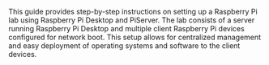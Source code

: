 This guide provides step-by-step instructions on setting up a Raspberry Pi lab using Raspberry Pi Desktop and PiServer. The lab consists of a server running Raspberry Pi Desktop and multiple client Raspberry Pi devices configured for network boot. This setup allows for centralized management and easy deployment of operating systems and software to the client devices.
